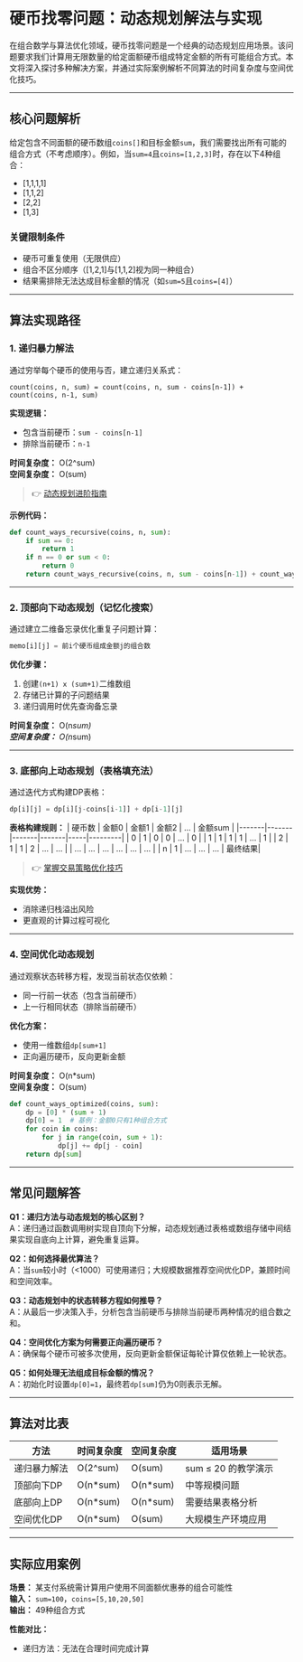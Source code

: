 # 硬币找零问题：动态规划解法与实现

在组合数学与算法优化领域，硬币找零问题是一个经典的动态规划应用场景。该问题要求我们计算用无限数量的给定面额硬币组成特定金额的所有可能组合方式。本文将深入探讨多种解决方案，并通过实际案例解析不同算法的时间复杂度与空间优化技巧。

---

## 核心问题解析

给定包含不同面额的硬币数组`coins[]`和目标金额`sum`，我们需要找出所有可能的组合方式（不考虑顺序）。例如，当`sum=4`且`coins=[1,2,3]`时，存在以下4种组合：
- [1,1,1,1]
- [1,1,2]
- [2,2]
- [1,3]

### 关键限制条件
- 硬币可重复使用（无限供应）
- 组合不区分顺序（[1,2,1]与[1,1,2]视为同一种组合）
- 结果需排除无法达成目标金额的情况（如`sum=5`且`coins=[4]`）

---

## 算法实现路径

### 1. 递归暴力解法
通过穷举每个硬币的使用与否，建立递归关系式：
```text
count(coins, n, sum) = count(coins, n, sum - coins[n-1]) + count(coins, n-1, sum)
```
**实现逻辑：**
- 包含当前硬币：`sum - coins[n-1]`
- 排除当前硬币：`n-1`

**时间复杂度：** O(2^sum)  
**空间复杂度：** O(sum)

> 👉 [动态规划进阶指南](https://bit.ly/okx_welcome)

**示例代码：**
```python
def count_ways_recursive(coins, n, sum):
    if sum == 0:
        return 1
    if n == 0 or sum < 0:
        return 0
    return count_ways_recursive(coins, n, sum - coins[n-1]) + count_ways_recursive(coins, n-1, sum)
```

---

### 2. 顶部向下动态规划（记忆化搜索）

通过建立二维备忘录优化重复子问题计算：
```python
memo[i][j] = 前i个硬币组成金额j的组合数
```

**优化步骤：**
1. 创建`(n+1) x (sum+1)`二维数组
2. 存储已计算的子问题结果
3. 递归调用时优先查询备忘录

**时间复杂度：** O(n*sum)  
**空间复杂度：** O(n*sum)

---

### 3. 底部向上动态规划（表格填充法）

通过迭代方式构建DP表格：
```python
dp[i][j] = dp[i][j-coins[i-1]] + dp[i-1][j]
```

**表格构建规则：**
| 硬币数 | 金额0 | 金额1 | 金额2 | ... | 金额sum |
|-------|-------|-------|-------|-----|---------|
| 0     | 1     | 0     | 0     | ... | 0       |
| 1     | 1     | 1     | 1     | ... | 1       |
| 2     | 1     | 1     | 2     | ... | ...     |
| ...   | ...   | ...   | ...   | ... | ...     |
| n     | 1     | ...   | ...   | ... | 最终结果|

> 👉 [掌握交易策略优化技巧](https://bit.ly/okx_welcome)

**实现优势：**
- 消除递归栈溢出风险
- 更直观的计算过程可视化

---

### 4. 空间优化动态规划

通过观察状态转移方程，发现当前状态仅依赖：
- 同一行前一状态（包含当前硬币）
- 上一行相同状态（排除当前硬币）

**优化方案：**
- 使用一维数组`dp[sum+1]`
- 正向遍历硬币，反向更新金额

**时间复杂度：** O(n*sum)  
**空间复杂度：** O(sum)

```python
def count_ways_optimized(coins, sum):
    dp = [0] * (sum + 1)
    dp[0] = 1  # 基例：金额0只有1种组合方式
    for coin in coins:
        for j in range(coin, sum + 1):
            dp[j] += dp[j - coin]
    return dp[sum]
```

---

## 常见问题解答

**Q1：递归方法与动态规划的核心区别？**  
A：递归通过函数调用树实现自顶向下分解，动态规划通过表格或数组存储中间结果实现自底向上计算，避免重复运算。

**Q2：如何选择最优算法？**  
A：当`sum`较小时（<1000）可使用递归；大规模数据推荐空间优化DP，兼顾时间和空间效率。

**Q3：动态规划中的状态转移方程如何推导？**  
A：从最后一步决策入手，分析包含当前硬币与排除当前硬币两种情况的组合数之和。

**Q4：空间优化方案为何需要正向遍历硬币？**  
A：确保每个硬币可被多次使用，反向更新金额保证每轮计算仅依赖上一轮状态。

**Q5：如何处理无法组成目标金额的情况？**  
A：初始化时设置`dp[0]=1`，最终若`dp[sum]`仍为0则表示无解。

---

## 算法对比表

| 方法               | 时间复杂度   | 空间复杂度   | 适用场景               |
|--------------------|-------------|-------------|-----------------------|
| 递归暴力解法       | O(2^sum)    | O(sum)      | sum ≤ 20 的教学演示    |
| 顶部向下DP         | O(n*sum)    | O(n*sum)    | 中等规模问题           |
| 底部向上DP         | O(n*sum)    | O(n*sum)    | 需要结果表格分析       |
| 空间优化DP         | O(n*sum)    | O(sum)      | 大规模生产环境应用     |

---

## 实际应用案例

**场景：** 某支付系统需计算用户使用不同面额优惠券的组合可能性  
**输入：** `sum=100`，`coins=[5,10,20,50]`  
**输出：** 49种组合方式  

**性能对比：**
- 递归方法：无法在合理时间完成计算